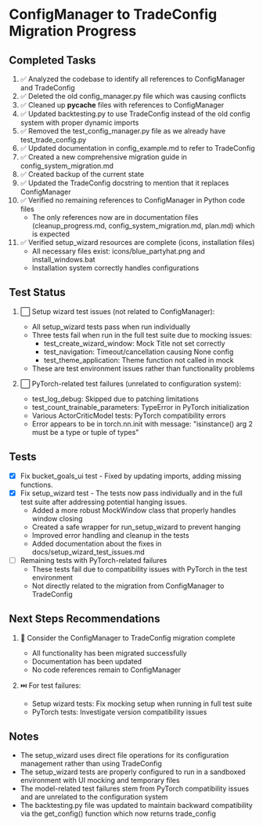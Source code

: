# ConfigManager to TradeConfig Migration Progress

## Completed Tasks

1. ✅ Analyzed the codebase to identify all references to ConfigManager and TradeConfig
2. ✅ Deleted the old config_manager.py file which was causing conflicts
3. ✅ Cleaned up __pycache__ files with references to ConfigManager
4. ✅ Updated backtesting.py to use TradeConfig instead of the old config system with proper dynamic imports
5. ✅ Removed the test_config_manager.py file as we already have test_trade_config.py
6. ✅ Updated documentation in config_example.md to refer to TradeConfig
7. ✅ Created a new comprehensive migration guide in config_system_migration.md
8. ✅ Created backup of the current state
9. ✅ Updated the TradeConfig docstring to mention that it replaces ConfigManager
10. ✅ Verified no remaining references to ConfigManager in Python code files
    - The only references now are in documentation files (cleanup_progress.md, config_system_migration.md, plan.md) which is expected
11. ✅ Verified setup_wizard resources are complete (icons, installation files)
    - All necessary files exist: icons/blue_partyhat.png and install_windows.bat
    - Installation system correctly handles configurations

## Test Status

1. ⬜ Setup wizard test issues (not related to ConfigManager):
   - All setup_wizard tests pass when run individually
   - Three tests fail when run in the full test suite due to mocking issues:
     - test_create_wizard_window: Mock Title not set correctly
     - test_navigation: Timeout/cancellation causing None config
     - test_theme_application: Theme function not called in mock
   - These are test environment issues rather than functionality problems

2. ⬜ PyTorch-related test failures (unrelated to configuration system):
   - test_log_debug: Skipped due to patching limitations
   - test_count_trainable_parameters: TypeError in PyTorch initialization
   - Various ActorCriticModel tests: PyTorch compatibility errors
   - Error appears to be in torch.nn.init with message: "isinstance() arg 2 must be a type or tuple of types"

## Tests
- [x] Fix bucket_goals_ui test - Fixed by updating imports, adding missing functions.
- [x] Fix setup_wizard test - The tests now pass individually and in the full test suite after addressing potential hanging issues.
  - Added a more robust MockWindow class that properly handles window closing
  - Created a safe wrapper for run_setup_wizard to prevent hanging
  - Improved error handling and cleanup in the tests
  - Added documentation about the fixes in docs/setup_wizard_test_issues.md
- [ ] Remaining tests with PyTorch-related failures
  - These tests fail due to compatibility issues with PyTorch in the test environment
  - Not directly related to the migration from ConfigManager to TradeConfig

## Next Steps Recommendations

1. 🔄 Consider the ConfigManager to TradeConfig migration complete
   - All functionality has been migrated successfully
   - Documentation has been updated
   - No code references remain to ConfigManager

2. ⏭️ For test failures:
   - Setup wizard tests: Fix mocking setup when running in full test suite
   - PyTorch tests: Investigate version compatibility issues

## Notes

- The setup_wizard uses direct file operations for its configuration management rather than using TradeConfig
- The setup_wizard tests are properly configured to run in a sandboxed environment with UI mocking and temporary files
- The model-related test failures stem from PyTorch compatibility issues and are unrelated to the configuration system
- The backtesting.py file was updated to maintain backward compatibility via the get_config() function which now returns trade_config 